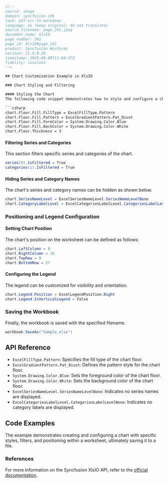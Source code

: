 ```html
<!-- 
source: image
domain: syncfusion-sdk
task: pdf-ocr-to-markdown
language: en (keep original; do not translate)
source_filename: page_241.jpeg
document_name: XlsIO
page_number: 241
page_id: XlsIO#page_241
product: Syncfusion Winforms
version: 11.4.0.26
timestamp: 2025-08-09T11:04:37Z
fidelity: lossless
-->

## Chart Customization Example in XlsIO

### Chart Styling and Filtering

#### Styling the Chart
The following code snippet demonstrates how to style and configure a chart's wall, floor, and series, including filtering specific categories and series.

```csharp
chart.Floor.Fill.FillType = ExcelFillType.Pattern
chart.Floor.Fill.Pattern = ExcelGradientPattern.Pat_Divot
chart.Floor.Fill.ForeColor = System.Drawing.Color.Blue
chart.Floor.Fill.BackColor = System.Drawing.Color.White
chart.Floor.Thickness = 3
```

#### Filtering Series and Categories
This section filters specific series and categories of the chart.

```csharp
series(0).IsFiltered = True
categories(1).IsFiltered = True
```

#### Hiding Series and Category Names
The chart's series and category names can be hidden as shown below.

```csharp
chart.SeriesNameLevel = ExcelSeriesNameLevel.SeriesNameLevelNone
chart.CategoryLabelLevel = ExcelCategoriesLabelLevel.CategoriesLabelLevelNone
```

### Positioning and Legend Configuration

#### Setting Chart Position
The chart's position on the worksheet can be defined as follows:

```csharp
chart.LeftColumn = 8
chart.RightColumn = 16
chart.TopRow = 9
chart.BottomRow = 27
```

#### Configuring the Legend
The legend can be customized for visibility and orientation.

```csharp
chart.Legend.Position = ExcelLegendPosition.Right
chart.Legend.IsVerticalLegend = False
```

### Saving the Workbook

Finally, the workbook is saved with the specified filename.

```csharp
workbook.SaveAs("Sample.xlsx")
```

## API Reference

- `ExcelFillType.Pattern`: Specifies the fill type of the chart floor.
- `ExcelGradientPattern.Pat_Divot`: Defines the pattern style for the chart floor.
- `System.Drawing.Color.Blue`: Sets the foreground color of the chart floor.
- `System.Drawing.Color.White`: Sets the background color of the chart floor.
- `ExcelSeriesNameLevel.SeriesNameLevelNone`: Indicates no series names are displayed.
- `ExcelCategoriesLabelLevel.CategoriesLabelLevelNone`: Indicates no category labels are displayed.

## Code Examples

The example demonstrates creating and configuring a chart with specific styles, filters, and positioning within a worksheet, ultimately saving it to a file.

### References

For more information on the Syncfusion XlsIO API, refer to the [official documentation](https://help.syncfusion.com/xlsio/overview).

<!-- tags: [XlsIO, chart customization, filtering, legend, positioning, ExcelFillType, ExcelGradientPattern, Syncfusion Winforms] keywords: [chart, fillType, pattern, color, filtering, legend position, workbook, saveAs] -->
```